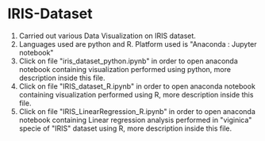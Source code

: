 # IRIS-Dataset
1. Carried out various Data Visualization on IRIS dataset.
2. Languages used are python and R. Platform used is "Anaconda : Jupyter notebook"
3. Click on file "iris_dataset_python.ipynb" in order to open anaconda notebook containing visualization performed using python, more description inside this file.
4. Click on file "IRIS_dataset_R.ipynb" in order to open anaconda notebook containing visualization performed using R, more description inside this file.
5. Click on file "IRIS_LinearRegression_R.ipynb" in order to open anaconda notebook containing Linear regression analysis performed in "viginica" specie of "IRIS" dataset using R, more description inside this file.
